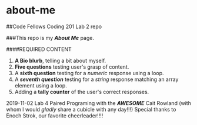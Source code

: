 # about-me
##Code Fellows Coding 201 Lab 2 repo

###This repo is my __*About Me*__ page.

####REQUIRED CONTENT

1. __A Bio blurb__, telling a bit about myself.
1. **Five questions** testing user's grasp of content.
1. A __sixth question__ testing for a *numeric* response using a loop.
1. A __*seventh question*__ testing for a *string* response matching an array element using a loop.
1. Adding a **tally counter** of the user's correct responses.

2019-11-02 Lab 4 Paired Programing with the __*AWESOME*__ Cait Rowland (with whom I would *gladly* share a cubicle with any day!!!)
Special thanks to Enoch Strok, our favorite cheerleader!!!!

